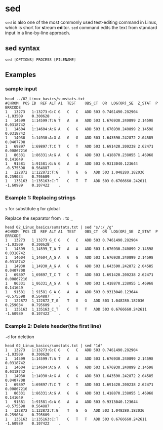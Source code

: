 # sed

`sed` is also one of the most commonly used test-editing command in Linux, which is short for **s**tream **ed**itor. `sed` command edits the text from standard input in a line-by-line approach. 

## sed syntax

```
sed [OPTIONS] PROCESS [FILENAME]
```

## Examples

### sample input 
```
head ../02_Linux_basics/sumstats.txt
#CHROM	POS	ID	REF	ALT	A1	TEST	OBS_CT	OR	LOG(OR)_SE	Z_STAT	P	ERRCODE
1	13273	1:13273:G:C	G	C	C	ADD	503	0.7461490.282904	-1.03509	0.300628	.
1	14599	1:14599:T:A	T	A	A	ADD	503	1.676930.240899	2.14598	0.0318742	.
1	14604	1:14604:A:G	A	G	G	ADD	503	1.676930.240899	2.14598	0.0318742	.
1	14930	1:14930:A:G	A	G	G	ADD	503	1.643590.242872	2.04585	0.0407708	.
1	69897	1:69897:T:C	T	C	T	ADD	503	1.691420.200238	2.62471	0.00867216	.
1	86331	1:86331:A:G	A	G	G	ADD	503	1.418870.238055	1.46968	0.141649	.
1	91581	1:91581:G:A	G	A	A	ADD	503	0.9313040.123644	-0.575598	0.564887	.
1	122872	1:122872:T:G	T	G	G	ADD	503	1.048280.182036	0.259034	0.795609	.
1	135163	1:135163:C:T	C	T	T	ADD	503	0.6766660.242611	-1.60989	0.107422	.

```

### Example 1: Replacing strings

`s` for substitute
`g` for global

Replace the separator from `:` to `_`

```
head 02_Linux_basics/sumstats.txt | sed "s/:/_/g"
#CHROM	POS	ID	REF	ALT	A1	TEST	OBS_CT	OR	LOG(OR)_SE	Z_STAT	P	ERRCODE
1	13273	1_13273_G_C	G	C	C	ADD	503	0.7461490.282904	-1.03509	0.300628	.
1	14599	1_14599_T_A	T	A	A	ADD	503	1.676930.240899	2.14598	0.0318742	.
1	14604	1_14604_A_G	A	G	G	ADD	503	1.676930.240899	2.14598	0.0318742	.
1	14930	1_14930_A_G	A	G	G	ADD	503	1.643590.242872	2.04585	0.0407708	.
1	69897	1_69897_T_C	T	C	T	ADD	503	1.691420.200238	2.62471	0.00867216	.
1	86331	1_86331_A_G	A	G	G	ADD	503	1.418870.238055	1.46968	0.141649	.
1	91581	1_91581_G_A	G	A	A	ADD	503	0.9313040.123644	-0.575598	0.564887	.
1	122872	1_122872_T_G	T	G	G	ADD	503	1.048280.182036	0.259034	0.795609	.
1	135163	1_135163_C_T	C	T	T	ADD	503	0.6766660.242611	-1.60989	0.107422	.

```

### Example 2: Delete header(the first line)

`-d` for deletion

```
head 02_Linux_basics/sumstats.txt | sed "1d"
1	13273	1:13273:G:C	G	C	C	ADD	503	0.7461490.282904	-1.03509	0.300628	.
1	14599	1:14599:T:A	T	A	A	ADD	503	1.676930.240899	2.14598	0.0318742	.
1	14604	1:14604:A:G	A	G	G	ADD	503	1.676930.240899	2.14598	0.0318742	.
1	14930	1:14930:A:G	A	G	G	ADD	503	1.643590.242872	2.04585	0.0407708	.
1	69897	1:69897:T:C	T	C	T	ADD	503	1.691420.200238	2.62471	0.00867216	.
1	86331	1:86331:A:G	A	G	G	ADD	503	1.418870.238055	1.46968	0.141649	.
1	91581	1:91581:G:A	G	A	A	ADD	503	0.9313040.123644	-0.575598	0.564887	.
1	122872	1:122872:T:G	T	G	G	ADD	503	1.048280.182036	0.259034	0.795609	.
1	135163	1:135163:C:T	C	T	T	ADD	503	0.6766660.242611	-1.60989	0.107422	.
```